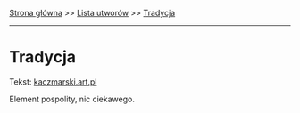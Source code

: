 [Strona główna](../index.md) >> [Lista utworów](../list.md) >> [Tradycja](597.md)

---

# Tradycja

Tekst: [kaczmarski.art.pl](https://www.kaczmarski.art.pl/tworczosc/wiersze/tradycja/)

Element pospolity, nic ciekawego.